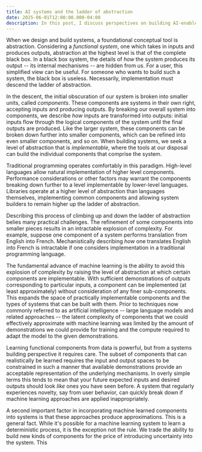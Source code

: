 ```yaml
---
title: AI systems and the ladder of abstraction
date: 2025-06-01T12:00:00.000-04:00
description: In this post, I discuss perspectives on building AI-enabled systems through the framing of abstraction.
---
```


When we design and build systems, a foundational conceptual tool is abstraction.
Considering a _functional system_, one which takes in inputs and produces
outputs, abstraction at the highest level is that of the complete black box. In
a black box system, the details of _how_ the system produces its output -- its
internal mechanisms -- are hidden from us. For a user, this simplified view can
be useful. For someone who wants to build such a system, the black box is useless.
Necessarily, implementation must descend the ladder of abstraction.

In the descent, the initial obscuration of our system is broken into smaller
units, called _components_. These components are systems in their own right,
accepting inputs and producing outputs. By breaking our overall system into
components, we describe _how_ inputs are transformed into outputs: initial
inputs flow through the logical components of the system until the final
outputs are produced. Like the larger system, these components can be broken
down further into smaller components, which can be refined into even smaller
components, and so on. When building systems, we seek a level of abstraction
that is _implementable_, where the tools at our disposal can build the 
individual components that comprise the system.

Traditional programming operates comfortably in this paradigm. High-level
languages allow natural implementation of higher level components. Performance
considerations or other factors may warrant the components breaking down further
to a level implementable by lower-level languages. Libraries operate at a higher
level of abstraction than languages themselves, implementing common components
and allowing system builders to remain higher up the ladder of abstraction.

Describing this process of climbing up and down the ladder of abstraction belies
many practical challenges. The refinement of some components into smaller 
pieces results in an intractable explosion of complexity. For example, suppose
one component of a system performs translation from English into French.
Mechanistically describing _how_ one translates English into French is
intractable if one considers implementation in a traditional programming
language.

The fundamental advance of machine learning is the ability to avoid this
explosion of complexity by raising the level of abstraction at which certain
components are implementable. With sufficient demonstrations of outputs 
corresponding to particular inputs, a component can be implemented (at least
approximately) without consideration of any finer sub-components. This expands
the space of practically implementable components and the types of systems
that can be built with them. Prior to techniques now commonly referred to
as artificial intelligence -- large language models and related
approaches -- the latent complexity of components that we could effectively
approximate with machine learning was limited by the amount of demonstrations
we could provide for training and the compute required to adapt the model to
the given demonstrations.

Learning functional components from data is powerful, but from a systems
building perspective it requires care. The subset of components that can
realistically be learned requires the input and output spaces to be constrained
in such a manner that available demonstrations provide an acceptable
representation of the underlying mechanisms. In overly simple terms this tends
to mean that your future expected inputs and desired outputs should look _like_
ones you have seen before. A system that regularly experiences novelty, say
from user behavior, can quickly break down if machine learning approaches are
applied inappropriately.

A second important factor in incorporating machine learned components into
systems is that these approaches produce approximations. This is a general
fact. While it's possible for a machine learning system to learn a
deterministic process, it is the exception not the rule. We trade the ability
to build new kinds of components for the price of introducing uncertainty into
the system. This 
